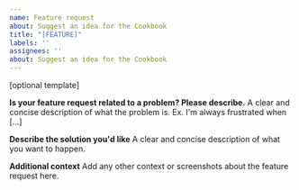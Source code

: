 ```yaml
---
name: Feature request
about: Suggest an idea for the Cookbook
title: "[FEATURE]"
labels: ''
assignees: ''
about: Suggest an idea for the Cookbook
---
```


[optional template]

**Is your feature request related to a problem? Please describe.**
A clear and concise description of what the problem is. Ex. I'm always frustrated when [...]

**Describe the solution you'd like**
A clear and concise description of what you want to happen.

**Additional context**
Add any other context or screenshots about the feature request here.
